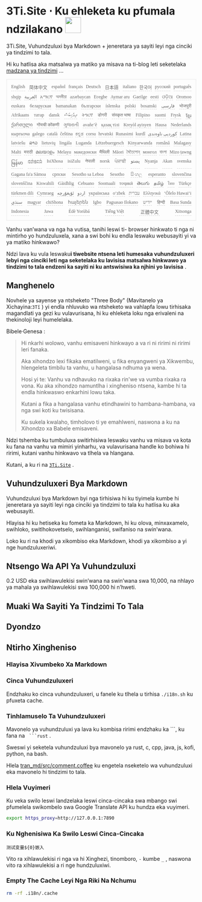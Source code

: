 <h1 style="justify-content:space-between">3Ti.Site ⋅ Ku ehleketa ku pfumala ndzilakano <img src="//i-01.eu.org/3Ti/logo.svg" style="user-select:none;margin-top:-1px;width:42px"></h1>

3Ti.Site, Vuhundzuluxi bya Markdown + jeneretara ya sayiti leyi nga cinciki ya tindzimi to tala.

Hi ku hatlisa aka matsalwa ya matiko ya misava na ti-blog leti seketelaka [madzana ya tindzimi](https://github.com/i18n-site/node/blob/main/lang/src/index.js) ...

<pre class="langli" style="display:flex;flex-wrap:wrap;background:transparent;border:1px solid #eee;font-size:12px;box-shadow:0 0 3px inset #eee;padding:12px 5px 4px 12px;justify-content:space-between;"><style>pre.langli i{font-weight:300;font-family:s;margin-right:7px;margin-bottom:8px;font-style:normal;color:#666;border-bottom:1px dashed #ccc;}</style><i>English</i><i> 简体中文 </i><i>español</i><i>français</i><i>Deutsch</i><i> 日本語 </i><i>italiano</i><i>한국어</i><i>русский</i><i>português</i><i>shqip</i><i>‫العربية‬</i><i>አማርኛ</i><i>অসমীয়া</i><i>azərbaycan</i><i>Eʋegbe</i><i>Aymar aru</i><i>Gaeilge</i><i>eesti</i><i>ଓଡ଼ିଆ</i><i>Oromoo</i><i>euskara</i><i>беларуская</i><i>bamanakan</i><i>български</i><i>íslenska</i><i>polski</i><i>bosanski</i><i>‫فارسی‬</i><i>भोजपुरी</i><i>Afrikaans</i><i>татар</i><i>dansk</i><i>‫ދިވެހިބަސް‬</i><i>ትግርኛ</i><i>डोगरी</i><i>संस्कृत भाषा</i><i>Filipino</i><i>suomi</i><i>Frysk</i><i>ខ្មែរ</i><i>ქართული</i><i>गोंयची कोंकणी</i><i>ગુજરાતી</i><i>avañe’ẽ</i><i>қазақ тілі</i><i>Kreyòl ayisyen</i><i>Hausa</i><i>Nederlands</i><i>кыргызча</i><i>galego</i><i>català</i><i>čeština</i><i>ಕನ್ನಡ</i><i>corsu</i><i>hrvatski</i><i>Runasimi</i><i>kurdî</i><i>‫کوردیی ناوەندی‬</i><i>Latina</i><i>latviešu</i><i>ລາວ</i><i>lietuvių</i><i>lingála</i><i>Luganda</i><i>Lëtzebuergesch</i><i>Kinyarwanda</i><i>română</i><i>Malagasy</i><i>Malti</i><i>मराठी</i><i>മലയാളം</i><i>Melayu</i><i>македонски</i><i>मैथिली</i><i>Māori</i><i>মৈতৈলোন্</i><i>монгол</i><i>বাংলা</i><i>Mizo ṭawng</i><i>မြန်မာ</i><i>𞄀𞄄𞄰𞄩𞄍𞄜𞄰</i><i>IsiXhosa</i><i>isiZulu</i><i>नेपाली</i><i>norsk</i><i>ਪੰਜਾਬੀ</i><i>‫پښتو‬</i><i>Nyanja</i><i>Akan</i><i>svenska</i><i>Gagana fa'a Sāmoa</i><i>српски</i><i>Sesotho sa Leboa</i><i>Sesotho</i><i>සිංහල</i><i>esperanto</i><i>slovenčina</i><i>slovenščina</i><i>Kiswahili</i><i>Gàidhlig</i><i>Cebuano</i><i>Soomaali</i><i>тоҷикӣ</i><i>తెలుగు</i><i>தமிழ்</i><i>ไทย</i><i>Türkçe</i><i>türkmen dili</i><i>Cymraeg</i><i>‫ئۇيغۇرچە‬</i><i>‫اردو‬</i><i>українська</i><i>o‘zbek</i><i>‫עברית‬</i><i>Ελληνικά</i><i>ʻŌlelo Hawaiʻi</i><i>‫سنڌي‬</i><i>magyar</i><i>chiShona</i><i>հայերեն</i><i>Igbo</i><i>Pagsasao Ilokano</i><i>‫ייִדיש‬</i><i>हिन्दी</i><i>Basa Sunda</i><i>Indonesia</i><i>Jawa</i><i>Èdè Yorùbá</i><i>Tiếng Việt</i><i> 正體中文 </i><i>Xitsonga</i></pre>

Vanhu van’wana va nga ha vutisa, tanihi leswi ti- browser hinkwato ti nga ni mintirho yo hundzuluxela, xana a swi bohi ku endla leswaku webusayiti yi va ya matiko hinkwawo?

Ndzi lava ku vula leswaku**i tiwebsite ntsena leti humesaka vuhundzuluxeri lebyi nga cinciki leti nga seketelaka ku lavisisa matsalwa hinkwawo ya tindzimi to tala endzeni ka sayiti ni ku antswisiwa ka njhini yo lavisisa** .

## Manghenelo

Novhele ya sayense ya ntsheketo &quot;Three Body&quot; (Mavitanelo ya Xichayina:`3Tǐ` ) yi endla nhluvuko wa ntsheketo wa vahlapfa lowu tirhisaka magandlati ya gezi ku vulavurisana, hi ku ehleketa loku nga erivaleni na thekinoloji leyi humelelaka.

Bibele·Genesa :

> Hi nkarhi wolowo, vanhu emisaveni hinkwayo a va ri ni ririmi ni ririmi leri fanaka.
>
> Aka xihondzo lexi fikaka ematilweni, u fika enyangweni ya Xikwembu, hlengeleta timbilu ta vanhu, u hangalasa ndhuma ya wena.
>
> Hosi yi te: Vanhu va ndhavuko na rixaka rin'we va vumba rixaka ra vona. Ku aka xihondzo namuntlha i xingheniso ntsena, kambe hi ta endla hinkwaswo enkarhini lowu taka.
>
> Kutani a fika a hangalasa vanhu etindhawini to hambana-hambana, va nga swi koti ku twisisana.
>
> Ku sukela kwalaho, timholovo ti ye emahlweni, naswona a ku na Xihondzo xa Babele emisaveni.

Ndzi tshemba ku tumbuluxa switirhisiwa leswaku vanhu va misava va kota ku fana na vanhu va mimiri yinharhu, va vulavurisana handle ko bohiwa hi ririmi, kutani vanhu hinkwavo va tlhela va hlangana.

Kutani, a ku ri na [`3Ti.Site`](//3Ti.Site) .

## Vuhundzuluxeri Bya Markdown

Vuhundzuluxi bya Markdown byi nga tirhisiwa hi ku tiyimela kumbe hi jeneretara ya sayiti leyi nga cinciki ya tindzimi to tala ku hatlisa ku aka webusayiti.

Hlayisa hi ku hetiseka ku fometa ka Markdown, hi ku olova, minxaxamelo, swihloko, switlhokovetselo, swihlanganisi, swifaniso na swin’wana.

Loko ku ri na khodi ya xikombiso eka Markdown, khodi ya xikombiso a yi nge hundzuluxeriwi.

## Ntsengo Wa API Ya Vuhundzuluxi

0.2 USD eka swihlawulekisi swin’wana na swin’wana swa 10,000, na nhlayo ya mahala ya swihlawulekisi swa 100,000 hi n’hweti.

## Muaki Wa Sayiti Ya Tindzimi To Tala

## Dyondzo

## Ntirho Xingheniso

### Hlayisa Xivumbeko Xa Markdown

### Cinca Vuhundzuluxeri

Endzhaku ko cinca vuhundzuluxeri, u fanele ku tlhela u tirhisa `./i18n.sh` ku pfuxeta cache.

### Tinhlamuselo Ta Vuhundzuluxeri

Mavonelo ya vuhundzuluxi ya lava ku kombisa ririmi endzhaku ka \```, ku fana na ` ```rust` .

Sweswi yi seketela vuhundzuluxi bya mavonelo ya rust, c, cpp, java, js, kofi, python, na bash.

Hlela [tran_md/src/comment.coffee](https://github.com/i18n-site/node/blob/main/tran_md/src/comment.coffee) ku engetela nseketelo wa vuhundzuluxi eka mavonelo hi tindzimi to tala.

### Hlela Vuyimeri

Ku veka swilo leswi landzelaka leswi cinca-cincaka swa mbango swi pfumelela swikombelo swa Google Translate API ku hundza eka vuyimeri.

```bash
export https_proxy=http://127.0.0.1:7890
```

### Ku Nghenisiwa Ka Swilo Leswi Cinca-Cincaka

```
测试变量${0}嵌入
```

Vito ra xihlawulekisi ri nga va hi Xinghezi, tinomboro, `-` kumbe `_` , naswona vito ra xihlawulekisi a ri nge hundzuluxiwi.

### Empty The Cache Leyi Nga Riki Na Nchumu

```bash
rm -rf .i18n/.cache
```
